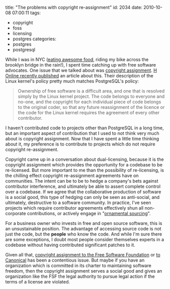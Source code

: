 title: "The problems with copyright re-assignment"
id: 2034
date: 2010-10-08 07:00:11
tags: 
- copyright
- foss
- licensing
- postgres
categories: 
- postgres
- postgresql

While I was in NYC ([eating awesome food](http://www.flickr.com/photos/selenamarie/5029666861/), riding my bike across the brooklyn bridge in the rain!), I spent time catching up with free software advocates. One issue that we talked about was [copyright assignment](http://producingoss.com/en/copyright-assignment.html). [H Online recently published](http://www.h-online.com/open/features/Copyright-assignment-Once-bitten-twice-shy-1049631.html) an article about this. Their description of the Linux kernel's policy pretty much matches PostgreSQL's policy: 

> Ownership of free software is a difficult area, and one that is resolved simply by the Linux kernel project. The code belongs to everyone and no-one, and the copyright for each individual piece of code belongs to the original coder, so that any future reassignment of the licence or the code for the Linux kernel requires the agreement of every other contributor.

I haven't contributed code to projects other than PostgreSQL in a long time, but an important aspect of contribution that I used to not think very much about is copyright assignment. Now that I have spent a little time thinking about it, my preference is to contribute to projects which do not require copyright re-assignment.

Copyright came up in a conversation about dual-licensing, because it is the copyright assignment which provides the opportunity for a codebase to be re-licensed. But more important to me than the possibility of re-licensing, is the chilling effect copyright re-assignment agreements have on communities. The intent can be to be to hedge a company's bets against contributor interference, and ultimately be able to assert complete control over a codebase. If we agree that the collaborative production of software is a social good, this type of hedging can only be seen as anti-social, and ultimately, destructive to a software community. In practice, I've seen projects which require contributor agreements effectively shun all non-corporate contributions, or actively engage in "[ornamental sourcing](http://twitter.com/#!/thesethings/status/26609256654)".

For a business owner who invests in free and open source software, this is an unsustainable position. The advantage of accessing source code is not just the code, but the **people** who know the code. And while I'm sure there are some exceptions, I doubt most people consider themselves experts in a codebase without having contributed significant patches to it. 

Given all that, [copyright assignment to the Free Software Foundation](http://ebb.org/bkuhn/blog/2010/02/01/copyright-not-all-equal.html) or [to Canonical](http://itmanagement.earthweb.com/osrc/article.php/3904526/Ubuntu-Canonical-Wallow-in-Muddy-Waters-with-Contributors-Agreements.htm) has been a contentious issue. But maybe if you have an organization which is committed in its charter to maintaining software freedom, then the copyright assignment serves a social good and gives an organization like the FSF the legal authority to pursue legal action if the terms of a license are violated.
